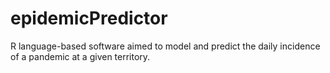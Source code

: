 # epidemicPredictor
R language-based software aimed to model and predict the daily incidence of a pandemic at a given territory.
